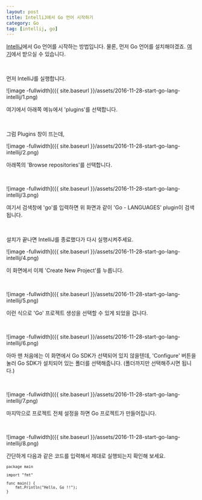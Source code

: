 ```yaml
---
layout: post
title: IntelliJ에서 Go 언어 시작하기
category: Go 
tag: [intellij, go]
---
```


[IntelliJ](https://www.jetbrains.com/idea/?fromMenu)에서 Go 언어를
시작하는 방법입니다.
물론, 먼저 Go 언어를 설치해야겠죠. [여기](https://golang.org/dl/)에서 받으실 수 있습니다.

<br>

먼저 IntelliJ를 실행합니다.

![image -fullwidth]({{ site.baseurl }}/assets/2016-11-28-start-go-lang-intellij/1.png)

여기에서 아래쪽 메뉴에서 'plugins'를 선택합니다.

<br>

그럼 Plugins 창이 뜨는데,

![image -fullwidth]({{ site.baseurl }}/assets/2016-11-28-start-go-lang-intellij/2.png)

아래쪽의 'Browse repositories'를 선택합니다.

<br>

![image -fullwidth]({{ site.baseurl }}/assets/2016-11-28-start-go-lang-intellij/3.png)

여기서 검색창에 'go'를 입력하면 위 화면과 같이 'Go - LANGUAGES' plugin이 검색됩니다.

<br>

설치가 끝나면 IntelliJ를 종료했다가 다시 실행시켜주세요.

![image -fullwidth]({{ site.baseurl }}/assets/2016-11-28-start-go-lang-intellij/4.png)

이 화면에서 이제 'Create New Project'를 누릅니다.

<br>

![image -fullwidth]({{ site.baseurl }}/assets/2016-11-28-start-go-lang-intellij/5.png)

이런 식으로 'Go' 프로젝트 생성을 선택할 수 있게 되었을 겁니다.

<br>

![image -fullwidth]({{ site.baseurl }}/assets/2016-11-28-start-go-lang-intellij/6.png)

아마 맨 처음에는 이 화면에서 Go SDK가 선택되어 있지 않을텐데,
'Configure' 버튼을 눌러 Go SDK가 설치되어 있는 폴더를 선택해줍니다. 
(폴더까지만 선택해주시면 됩니다.)


<br>

![image -fullwidth]({{ site.baseurl }}/assets/2016-11-28-start-go-lang-intellij/7.png)

마지막으로 프로젝트 전체 설정을 하면 Go 프로젝트가 만들어집니다.

<br>

![image -fullwidth]({{ site.baseurl }}/assets/2016-11-28-start-go-lang-intellij/8.png)

간단하게 다음과 같은 코드를 입력해서 제대로 실행되는지 확인해 보세요.

<pre class="prettyprint" style="font-size:0.7em;">
package main

import "fmt"

func main() {
	fmt.Println("Hello, Go !!");
}
</pre>

